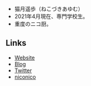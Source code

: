 - 猫月遥歩（ねこづきあゆむ）
- 2021年4月現在、専門学校生。
- 重度のニコ厨。

## Links
- [Website](https://nekozuki.me/)
- [Blog](https://blog.nekozuki.me/)
- [Twitter](https://twitter.com/nekozuki_dev)
- [niconico](https://nicovideo.jp/user/45048152)

